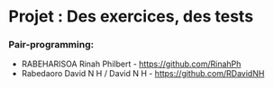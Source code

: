 # Projet : Des exercices, des tests

### Pair-programming:
- RABEHARISOA Rinah Philbert - https://github.com/RinahPh
- Rabedaoro David N H / David N H - https://github.com/RDavidNH


